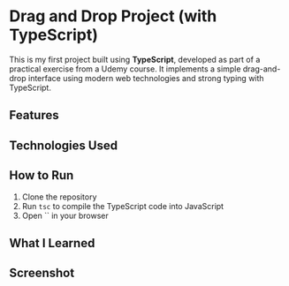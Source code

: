# Drag and Drop Project (with TypeScript)

This is my first project built using **TypeScript**, developed as part of a practical exercise from a Udemy course. It implements a simple drag-and-drop interface using modern web technologies and strong typing with TypeScript.

## Features

## Technologies Used

## How to Run

1. Clone the repository
2. Run `tsc` to compile the TypeScript code into JavaScript
3. Open `` in your browser

## What I Learned

## Screenshot